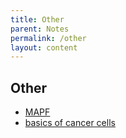 ```yaml
--- 
title: Other 
parent: Notes 
permalink: /other
layout: content
---
```


## Other

- [MAPF](/posts/content/MAPF.md)
- [basics of cancer cells](/posts/content/basics_of_cancer_cells.md)
